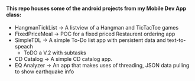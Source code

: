 #### This repo houses some of the android projects from my Mobile Dev App class:
  * HangmanTickList -> A listview of a Hangman and TicTacToe games
  * FixedPriceMeal -> POC for a fixed priced Restaurent ordering app
  * SimpleTDL -> A simple To-Do list app with persistent data and text-to-speach
    * ToDO a V.2 with subtasks
  * CD Catalog -> A simple CD catalog app. 
  * EQ Analyzer -> An app that makes uses of threading, JSON data pulling to show earthquake info